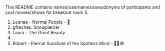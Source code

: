 This README contains names/usernames/pseudonyms of participants and cool movies/shows for breakout room 5.

1. Leenaa - Normal People - 👫 
2. gfreches. Snowpiercer
3. Laura - The Great Beauty
4.
5. Robert - Eternal Sunshine of the Spotless Mind - 🤯🔙🕸
